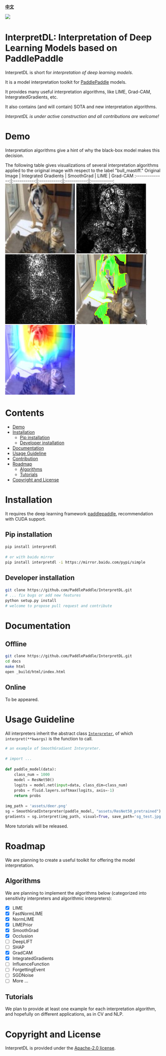 [**中文**](./README_CN.md)

![](preview.png)

# InterpretDL: Interpretation of Deep Learning Models based on PaddlePaddle

InterpretDL is short for *interpretation of deep learning models*.

It is a model interpretation toolkit for [PaddlePaddle](https://github.com/PaddlePaddle/Paddle) models.

It provides many useful interpretation algorithms, like LIME, Grad-CAM, IntergratedGradients, etc.

It also contains (and will contain) SOTA and new interpretation algorithms.

*InterpretDL is under active construction and all contributions are welcome!*

# Demo

Interpretation algorithms give a hint of why the black-box model makes this decision.

The following table gives visualizations of several interpretation algorithms applied to the original image with respect to the label "bull_mastiff."
Original Image | Integrated Gradients | SmoothGrad | LIME | Grad-CAM
:--------------:|:-----------:|:-----------:|:-----------:|:-----------:
![](imgs/catdog.jpg)|![](imgs/catdog_ig.jpg)|![](imgs/catdog_sg.jpg)|![](imgs/catdog_lime.jpg)|![](imgs/catdog_gradcam.jpg)



# Contents

* [Demo](#demo)
* [Installation](#Installation)
    * [Pip installation](#pip-installation)
    * [Developer installation](#developer-installation)
* [Documentation](#Documentation)
* [Usage Guideline](#Usage-Guideline)
* [Contribution](#Contribution)
* [Roadmap](#Roadmap)
    * [Algorithms](#Algorithms)
    * [Tutorials](#Tutorials)
* [Copyright and License](#Copyright-and-License)

# Installation

It requires the deep learning framework [paddlepaddle](https://www.paddlepaddle.org.cn/install/quick), recommendation with CUDA support.

## Pip installation

```bash
pip install interpretdl

# or with baidu mirror
pip install interpretdl -i https://mirror.baidu.com/pypi/simple
```

## Developer installation

```bash
git clone https://github.com/PaddlePaddle/InterpretDL.git
# ... fix bugs or add new features
python setup.py install
# welcome to propose pull request and contribute
```


# Documentation

## Offline

```bash
git clone https://github.com/PaddlePaddle/InterpretDL.git
cd docs
make html
open _build/html/index.html
```

## Online

To be appeared.

# Usage Guideline

All interpreters inherit the abstract class [`Interpreter`](https://github.com/PaddlePaddle/InterpretDL/blob/4f7444160981e99478c26e2a52f8e40bd06bf644/interpretdl/interpreter/abc_interpreter.py), of which `interpret(**kwargs)` is the function to call.

```python
# an example of SmoothGradient Interpreter.

# import ...

def paddle_model(data):
    class_num = 1000
    model = ResNet50()
    logits = model.net(input=data, class_dim=class_num)
    probs = fluid.layers.softmax(logits, axis=-1)
    return probs

img_path = 'assets/deer.png'
sg = SmoothGradInterpreter(paddle_model, "assets/ResNet50_pretrained")
gradients = sg.interpret(img_path, visual=True, save_path='sg_test.jpg')
```



More tutorials will be released.

# Roadmap

We are planning to create a useful toolkit for offering the model interpretation.

## Algorithms

We are planning to implement the algorithms below (categorized into sensitivity interpreters and algorithmic interpreters):

- [x] LIME
- [x] FastNormLIME
- [x] NormLIME
- [x] LIMEPrior
- [x] SmoothGrad
- [x] Occlusion
- [ ] DeepLIFT
- [ ] SHAP
- [x] GradCAM
- [x] IntegratedGradients
- [ ] InfluenceFunction
- [ ] ForgettingEvent
- [ ] SGDNoise
- [ ] More ...

## Tutorials

We plan to provide at least one example for each interpretation algorithm, and hopefully on different applications, as in CV and NLP.

# Copyright and License

InterpretDL is provided under the [Apache-2.0 license](https://github.com/PaddlePaddle/InterpretDL/blob/master/LICENSE).
